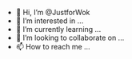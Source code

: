 - 👋 Hi, I’m @JustforWok
- 👀 I’m interested in ...
- 🌱 I’m currently learning ...
- 💞️ I’m looking to collaborate on ...
- 📫 How to reach me ...

<!---
JustforWok/JustforWok is a ✨ special ✨ repository because its `README.md` (this file) appears on your GitHub profile.
You can click the Preview link to take a look at your changes.
--->

